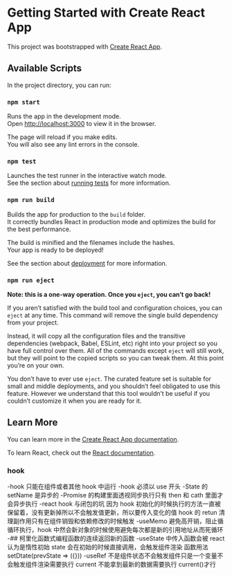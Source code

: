 # Getting Started with Create React App

This project was bootstrapped with [Create React App](https://github.com/facebook/create-react-app).

## Available Scripts

In the project directory, you can run:

### `npm start`

Runs the app in the development mode.\
Open [http://localhost:3000](http://localhost:3000) to view it in the browser.

The page will reload if you make edits.\
You will also see any lint errors in the console.

### `npm test`

Launches the test runner in the interactive watch mode.\
See the section about [running tests](https://facebook.github.io/create-react-app/docs/running-tests) for more information.

### `npm run build`

Builds the app for production to the `build` folder.\
It correctly bundles React in production mode and optimizes the build for the best performance.

The build is minified and the filenames include the hashes.\
Your app is ready to be deployed!

See the section about [deployment](https://facebook.github.io/create-react-app/docs/deployment) for more information.

### `npm run eject`

**Note: this is a one-way operation. Once you `eject`, you can’t go back!**

If you aren’t satisfied with the build tool and configuration choices, you can `eject` at any time. This command will remove the single build dependency from your project.

Instead, it will copy all the configuration files and the transitive dependencies (webpack, Babel, ESLint, etc) right into your project so you have full control over them. All of the commands except `eject` will still work, but they will point to the copied scripts so you can tweak them. At this point you’re on your own.

You don’t have to ever use `eject`. The curated feature set is suitable for small and middle deployments, and you shouldn’t feel obligated to use this feature. However we understand that this tool wouldn’t be useful if you couldn’t customize it when you are ready for it.

## Learn More

You can learn more in the [Create React App documentation](https://facebook.github.io/create-react-app/docs/getting-started).

To learn React, check out the [React documentation](https://reactjs.org/).

### hook

-hook 只能在组件或者其他 hook 中运行
-hook 必须以 use 开头
-State 的 setName 是异步的
-Promise 的构建里面透视同步执行只有 then 和 cath 里面才会异步执行
-react hook 与闭包的坑 因为 hook 初始化的时候执行的方法一直被保留着，没有更新掉所以不会触发值更新，所以要传入变化的值 hook 的 retun 清理副作用只有在组件销毁和依赖修改的时候触发
-useMemo 避免高开销，阻止循循环执行，hook 中然会新对象的时候使用避免每次都是新的引用地址从而死循环
-## 柯里化函数式编程函数的连续返回新的函数
-useState 中传入函数会被 react 认为是惰性初始 state 会在初始的时候直接调用，会触发组件渲染 函数用法 setDtate(prevState => ({}))
-useRef 不是组件状态不会触发组件只是一个变量不会触发组件渲染需要执行 current 不能拿到最新的数据需要执行 current()才行

